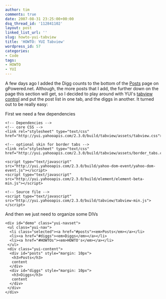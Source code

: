 ```yaml
---
author: tim
comments: true
date: 2007-08-31 23:25:00+00:00
dsq_thread_id: '112841102'
layout: post
linked_list_url: ''
slug: howto-yui-tabview
title: 'HOWTO: YUI Tabview'
wordpress_id: 57
categories:
- Code
tags:
- HOWTO
- YUI
---
```


A few days ago I added the Digg counts to the bottom of the
[Posts](http://gpowered.net/g/postlist) page on gPowered.net. Although, the
more posts that I add, the further down on the page this section will get, so
I decided to play around with YUI's [tabview
control](http://developer.yahoo.com/yui/tabview/) and put the post list in one
tab, and the diggs in another. It turned out to be really easy:  
  
First we need a few dependencies  

    
    
    <!-- Dependencies -->  
    <!-- core CSS -->  
    <link rel="stylesheet" type="text/css" href="http://yui.yahooapis.com/2.3.0/build/tabview/assets/tabview.css">   
    
    <!-- optional skin for border tabs -->  
    <link rel="stylesheet" type="text/css" href="http://yui.yahooapis.com/2.3.0/build/tabview/assets/border_tabs.css">   
    
    <script type="text/javascript" src="http://yui.yahooapis.com/2.3.0/build/yahoo-dom-event/yahoo-dom-event.js"></script>  
    <script type="text/javascript" src="http://yui.yahooapis.com/2.3.0/build/element/element-beta-min.js"></script>  
    
    <!-- Source file -->  
    <script type="text/javascript" src="http://yui.yahooapis.com/2.3.0/build/tabview/tabview-min.js"></script>  
    

  
And then we just need to organize some DIVs  

    
    
    <div id="demo" class="yui-navset">   
     <ul class="yui-nav">   
      <li class="selected"><a href="#posts"><em>Posts</em></a></li>  
      <li><a href="#diggs"><em>Diggs</em></a></li> 
      <li><a href="#HOWTOs"><em>HOWTO's</em></a></li> 
     </ul>               
     <div class="yui-content">   
      <div id="posts" style="margin: 10px">
       <h3>Posts</h3>
       content
      </div>
      <div id="diggs" style="margin: 10px"> 
       <h3>Diggs</h3>
       content
      </div>
     </div>
    </div>
    


